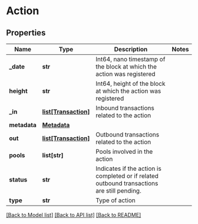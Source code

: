 # Action

## Properties
Name | Type | Description | Notes
------------ | ------------- | ------------- | -------------
**_date** | **str** | Int64, nano timestamp of the block at which the action was registered | 
**height** | **str** | Int64, height of the block at which the action was registered | 
**_in** | [**list[Transaction]**](Transaction.md) | Inbound transactions related to the action | 
**metadata** | [**Metadata**](Metadata.md) |  | 
**out** | [**list[Transaction]**](Transaction.md) | Outbound transactions related to the action | 
**pools** | **list[str]** | Pools involved in the action | 
**status** | **str** | Indicates if the action is completed or if related outbound transactions are still pending.  | 
**type** | **str** | Type of action | 

[[Back to Model list]](../README.md#documentation-for-models) [[Back to API list]](../README.md#documentation-for-api-endpoints) [[Back to README]](../README.md)


